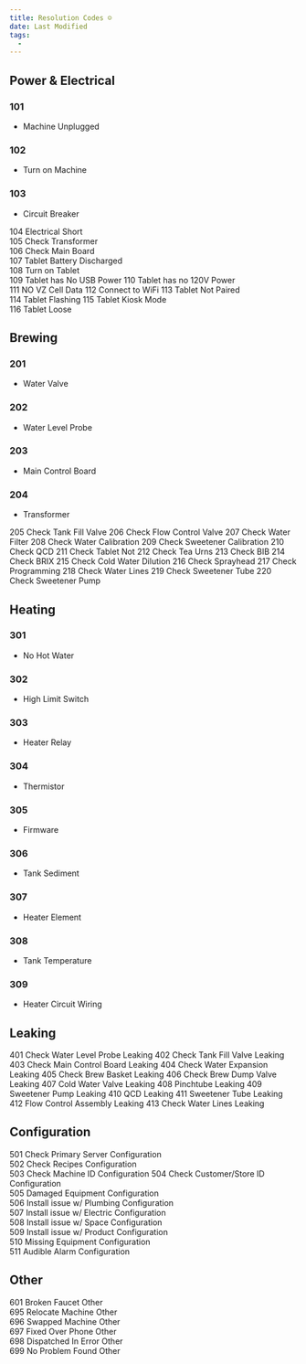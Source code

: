 ```yaml
---
title: Resolution Codes ☺️
date: Last Modified 
tags:
  -
---
```

## Power & Electrical

<a name="101r"></a>
### 101
- Machine Unplugged	

<a name="102r"></a>
### 102
- Turn on Machine

<a name="103r"></a>
### 103
- Circuit Breaker	

104	Electrical Short	
105	Check Transformer	
106	Check Main Board	
107	Tablet Battery Discharged	
108	Turn on Tablet	
109	Tablet has No USB Power	
110	Tablet has no 120V Power	
111	NO VZ Cell Data	
112	Connect to WiFi	
113	Tablet Not Paired	
114	Tablet Flashing	
115	Tablet Kiosk Mode	
116	Tablet Loose

## Brewing

<a name="201"></a>
### 201
- Water Valve

<a name="202"></a>
### 202
- Water Level Probe

<a name="203"></a>
### 203
-  Main Control Board

<a name="204"></a>
### 204
-  Transformer
	
205	Check Tank Fill Valve
206	Check Flow Control Valve
207	Check Water Filter
208	Check Water Calibration
209	Check Sweetener Calibration
210	Check QCD
211	Check Tablet Not
212	Check Tea Urns
213	Check BIB
214	Check BRIX
215	Check Cold Water Dilution
216	Check Sprayhead
217	Check Programming
218	Check Water Lines
219	Check Sweetener Tube
220	Check Sweetener Pump

## Heating
<a name="301"></a>
### 301
- No Hot Water

<a name="302"></a>
### 302
- High Limit Switch

<a name="303"></a>
### 303
- Heater Relay

<a name="304"></a>
### 304
- Thermistor

<a name="305"></a>
### 305
- Firmware	

<a name="306"></a>
### 306
- Tank Sediment	

<a name="307"></a>
### 307
-  Heater Element

<a name="308"></a>
### 308
- Tank Temperature	

<a name="309"></a>
### 309
- Heater Circuit Wiring

## Leaking
401	Check Water Level Probe	Leaking	
402	Check Tank Fill Valve	Leaking	
403	Check Main Control Board	Leaking	
404	Check Water Expansion	Leaking	
405	Check Brew Basket	Leaking	
406	Check Brew Dump Valve	Leaking	
407	Cold Water Valve	Leaking	
408	Pinchtube	Leaking	
409	Sweetener Pump	Leaking	
410	QCD	Leaking	
411	Sweetener Tube	Leaking	
412	Flow Control Assembly	Leaking	
413	Check Water Lines	Leaking	

## Configuration
501	Check Primary Server	Configuration	
502	Check Recipes	Configuration	
503	Check Machine ID	Configuration
504	Check Customer/Store ID	Configuration	
505	Damaged Equipment	Configuration	
506	Install issue w/ Plumbing	Configuration	
507	Install issue w/ Electric	Configuration	
508	Install issue w/ Space	Configuration	
509	Install issue w/ Product	Configuration	
510	Missing Equipment	Configuration	
511	Audible Alarm	Configuration	

## Other
601	Broken Faucet	Other	
695	Relocate Machine	Other	
696	Swapped Machine	Other	
697	Fixed Over Phone	Other	
698	Dispatched In Error	Other	
699	No Problem Found	Other
